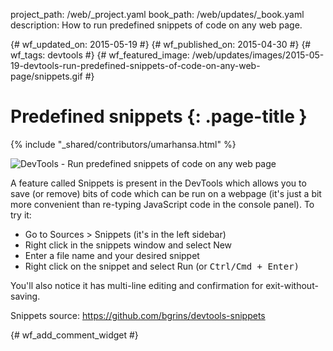 project_path: /web/_project.yaml
book_path: /web/updates/_book.yaml
description: How to run predefined snippets of code on any web page.

{# wf_updated_on: 2015-05-19 #}
{# wf_published_on: 2015-04-30 #}
{# wf_tags: devtools #}
{# wf_featured_image: /web/updates/images/2015-05-19-devtools-run-predefined-snippets-of-code-on-any-web-page/snippets.gif #}

# Predefined snippets {: .page-title }

{% include "_shared/contributors/umarhansa.html" %}


<img src="/web/updates/images/2015-05-19-devtools-run-predefined-snippets-of-code-on-any-web-page/snippets.gif" alt="DevTools - Run predefined snippets of code on any web page">

A feature called Snippets is present in the DevTools which allows you to save (or remove) bits of code which can be run on a webpage (it's just a bit more convenient than re-typing JavaScript code in the console panel). To try it:

<ul>
<li>Go to Sources &gt; Snippets (it's in the left sidebar)</li>
<li>Right click in the snippets window and select New</li>
<li>Enter a file name and your desired snippet</li>
<li>Right click on the snippet and select Run (or <kbd class="kbd">Ctrl/Cmd + Enter)</kbd></li>
</ul>

You'll also notice it has multi-line editing and confirmation for exit-without-saving.

Snippets source: <a href="https://github.com/bgrins/devtools-snippets">https://github.com/bgrins/devtools-snippets</a>


{# wf_add_comment_widget #}
